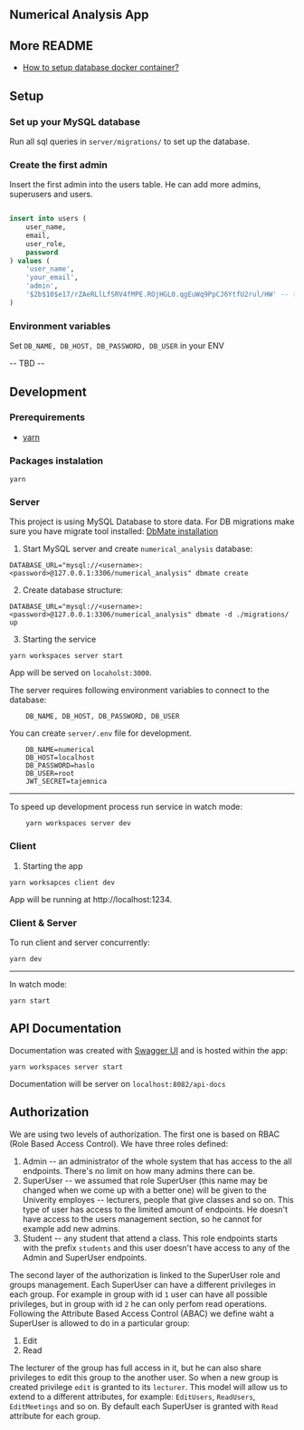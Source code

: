 ## Numerical Analysis App

## More README

- [How to setup database docker container?](./database/DOCKER_README)

## Setup

### Set up your MySQL database

Run all sql queries in `server/migrations/` to set up the database.

### Create the first admin

Insert the first admin into the users table. He can add more admins, superusers and users.

```sql

insert into users (
    user_name,
    email,
    user_role,
    password
) values (
    'user_name',
    'your_email',
    'admin',
    '$2b$10$e17/rZAeRLlLfSRV4fMPE.ROjHGL0.qgEuWq9PpCJ6YtfU2rul/HW' -- this is "haslo" hashed
)

```

### Environment variables

Set `DB_NAME, DB_HOST, DB_PASSWORD, DB_USER` in your ENV

-- TBD --

## Development

### Prerequirements

- [yarn](https://yarnpkg.com/lang/en/docs/install/)

### Packages instalation

```
yarn
```

### Server

This project is using MySQL Database to store data.
For DB migrations make sure you have migrate tool installed:
[DbMate installation](https://dbmate.readthedocs.io/en/latest/)

1. Start MySQL server and create `numerical_analysis` database:

```
DATABASE_URL="mysql://<username>:<password>@127.0.0.1:3306/numerical_analysis" dbmate create
```

2. Create database structure:

```
DATABASE_URL="mysql://<username>:<password>@127.0.0.1:3306/numerical_analysis" dbmate -d ./migrations/ up
```

3. Starting the service

```
yarn workspaces server start
```

App will be served on `locaholst:3000`.

The server requires following environment variables to connect to the database:

```
    DB_NAME, DB_HOST, DB_PASSWORD, DB_USER
```

You can create `server/.env` file for development.

```
    DB_NAME=numerical
    DB_HOST=localhost
    DB_PASSWORD=haslo
    DB_USER=root
    JWT_SECRET=tajemnica
```

---

To speed up development process run service in watch mode:

```
    yarn workspaces server dev
```

### Client

1. Starting the app

```
yarn worksapces client dev
```

App will be running at http://localhost:1234.

### Client & Server

To run client and server concurrently:

```
yarn dev
```

---

In watch mode:

```
yarn start
```

## API Documentation

Documentation was created with [Swagger UI](https://swagger.io/) and is hosted within the app:

```
yarn workspaces server start
```

Documentation will be server on `localhost:8082/api-docs`

## Authorization

We are using two levels of authorization.
The first one is based on RBAC (Role Based Access Control). We have three roles defined:

1. Admin -- an administrator of the whole system that has access to the all endpoints. There's no limit on how many admins there can be.
2. SuperUser -- we assumed that role SuperUser (this name may be changed when we come up with a better one) will be given to the Univerity employes -- lecturers, people that give classes and so on. This type of user has access to the limited amount of endpoints. He doesn't have access to the users management section, so he cannot for example add new admins.
3. Student -- any student that attend a class. This role endpoints starts with the prefix `students` and this user doesn't have access to any of the Admin and SuperUser endpoints.

The second layer of the authorization is linked to the SuperUser role and groups management. Each SuperUser can have a different privileges in each group. For example in group with id `1` user can have all possible privileges, but in group with id `2` he can only perfom read operations.
Following the Attribute Based Access Control (ABAC) we define waht a SuperUser is allowed to do in a particular group:

1. Edit
2. Read

The lecturer of the group has full access in it, but he can also share privileges to edit this group to the another user. So when a new group is created privilege `edit` is granted to its `lecturer`.
This model will allow us to extend to a different attributes, for example: `EditUsers`, `ReadUsers`, `EditMeetings` and so on. By default each SuperUser is granted with `Read` attribute for each group.
